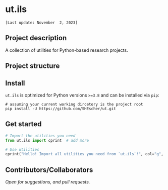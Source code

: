 # ut.ils

`[Last update: November  2, 2023]`

## Project description

A collection of utilities for Python-based research projects.

## Project structure

## Install

`ut.ils` is optimized for Python versions  `>=3.8` and can be installed via `pip`:

```shell
# assuming your current working dircetory is the project root
pip install -U https://github.com/SHEscher/ut.git
```

## Get started
```python
# Import the utilities you need
from ut.ils import cprint  # add more

# Use utilities
cprint("Hello! Import all utilities you need from `ut.ils`!", col="g", fm="b")
```

## Contributors/Collaborators
*Open for suggestions, and pull requests.*